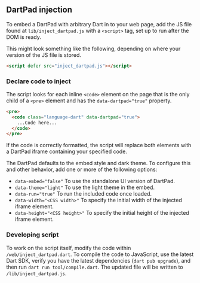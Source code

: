 ## DartPad injection

To embed a DartPad with arbitrary Dart in to your web page, add the
JS file found at `lib/inject_dartpad.js` with a `<script>` tag,
set up to run after the DOM is ready.

This might look something like the following, depending on where
your version of the JS file is stored.

```html
<script defer src="inject_dartpad.js"></script>
```

### Declare code to inject

The script looks for each inline `<code>` element on the page
that is the only child of a `<pre>` element and
has the `data-dartpad="true"` property.

```html
<pre>
  <code class="language-dart" data-dartpad="true">
    ...Code here...
  </code>
</pre>
```

If the code is correctly formatted, the script will replace
both elements with a DartPad iframe containing your specified code.

The DartPad defaults to the embed style and dark theme. To configure
this and other behavior, add one or more of the following options:

- `data-embed="false"`
  To use the standalone UI version of DartPad.
- `data-theme="light"`
  To use the light theme in the embed.
- `data-run="true"`
  To run the included code once loaded.
- `data-width="<CSS width>"`
  To specify the initial width of the injected iframe element.
- `data-height="<CSS height>"`
  To specify the initial height of the injected iframe element.

### Developing script

To work on the script itself, modify the code within `/web/inject_dartpad.dart`.
To compile the code to JavaScript, use the latest Dart SDK,
verify you have the latest dependencies (`dart pub upgrade`), and then
run `dart run tool/compile.dart`.
The updated file will be written to `/lib/inject_dartpad.js`.
